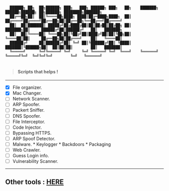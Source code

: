 ```
  ██████╗ ██╗  ██╗██████╗ ███╗   ███╗ ██████╗ ███╗   ██╗    ███████╗ ██████╗██████╗ ██╗██████╗ ████████╗███████╗
  ██╔══██╗██║  ██║╚════██╗████╗ ████║██╔═████╗████╗  ██║    ██╔════╝██╔════╝██╔══██╗██║██╔══██╗╚══██╔══╝██╔════╝
  ██║  ██║███████║ █████╔╝██╔████╔██║██║██╔██║██╔██╗ ██║    ███████╗██║     ██████╔╝██║██████╔╝   ██║   ███████╗
  ██║  ██║╚════██║ ╚═══██╗██║╚██╔╝██║████╔╝██║██║╚██╗██║    ╚════██║██║     ██╔══██╗██║██╔═══╝    ██║   ╚════██║
  ██████╔╝     ██║██████╔╝██║ ╚═╝ ██║╚██████╔╝██║ ╚████║    ███████║╚██████╗██║  ██║██║██║        ██║   ███████║
  ╚═════╝      ╚═╝╚═════╝ ╚═╝     ╚═╝ ╚═════╝ ╚═╝  ╚═══╝    ╚══════╝ ╚═════╝╚═╝  ╚═╝╚═╝╚═╝        ╚═╝   ╚══════╝
                                                                                                                
```

>####  Scripts that helps !
---

- [x] File organizer.
- [x] Mac Changer.
- [ ] Network Scanner.
- [ ] ARP Spoofer.
- [ ] Packert Sniffer.
- [ ] DNS Spoofer.
- [ ] File Interceptor.
- [ ] Code Injector.
- [ ] Bypassing HTTPS.
- [ ] ARP Spoof Detector.
- [ ] Malware.
      * Keylogger
      * Backdoors
      * Packaging
 - [ ] Web Crawler.
 - [ ] Guess Login info.
 - [ ] Vulnerability Scanner.
 
 ---

 ## Other tools : <a href='https://github.com/hakkk3r'> HERE </a>
 
 
